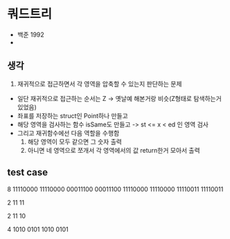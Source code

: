 # 쿼드트리
- 백준 1992
-

## 생각
1. 재귀적으로 접근하면서 각 영역을 압축할 수 있는지 판단하는 문제
- 일단 재귀적으로 접근하는 순서는 Z -> 옛날예 해본거랑 비슷(Z형태로 탐색하는거 있었음)
- 좌표를 저장하는 struct인 Point하나 만들고
- 해당 영역을 검사하는 함수 isSame도 만들고 -> st <= x < ed 인 영역 검사
- 그리고 재귀함수에선 다음 역할을 수행함
    1. 해당 영역이 모두 같으면 그 숫자 출력
    2. 아니면 네 영역으로 쪼개서 각 영역에서의 값 return한거 모아서 출력

## test case
8
11110000
11110000
00011100
00011100
11110000
11110000
11110011
11110011

2
11
11

2
11
10

4
1010
0101
1010
0101